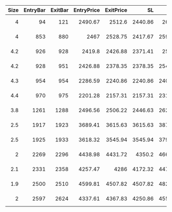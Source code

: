|   Size |   EntryBar |   ExitBar |   EntryPrice |   ExitPrice |      SL |      TP |        PnL |   Commission |    ReturnPct | EntryTime                 | ExitTime                  | Duration        | Tag   |   Entry_λ(rsi) |   Exit_λ(rsi) |
|-------:|-----------:|----------:|-------------:|------------:|--------:|--------:|-----------:|-------------:|-------------:|:--------------------------|:--------------------------|:----------------|:------|---------------:|--------------:|
|    4   |         94 |       121 |      2490.67 |     2512.6  | 2440.86 | 2615.2  |   47.6938  |      40.0262 |  0.00478725  | 2025-05-17 03:00:00+00:00 | 2025-05-18 06:00:00+00:00 | 1 days 03:00:00 |       |        29.0597 |       57.6689 |
|    4   |        853 |       880 |      2467    |     2528.75 | 2417.67 | 2590.36 |  207.034   |      39.966  |  0.0209803   | 2025-06-17 18:00:00+00:00 | 2025-06-18 21:00:00+00:00 | 1 days 03:00:00 |       |        35.8289 |       61.7789 |
|    4.2 |        926 |       928 |      2419.8  |     2426.88 | 2371.41 | 2540.8  |  -10.9761  |      40.7121 | -0.00107999  | 2025-06-20 19:00:00+00:00 | 2025-06-20 21:00:00+00:00 | 0 days 02:00:00 |       |        11.7587 |       20.0313 |
|    4.2 |        928 |       951 |      2426.88 |     2378.35 | 2378.35 | 2548.23 | -244.181   |      40.364  | -0.023956    | 2025-06-20 21:00:00+00:00 | 2025-06-21 20:00:00+00:00 | 0 days 23:00:00 |       |        20.0313 |       41.9878 |
|    4.3 |        954 |       954 |      2286.59 |     2240.86 | 2240.86 | 2400.92 | -235.583   |      38.9361 | -0.02396     | 2025-06-21 23:00:00+00:00 | 2025-06-21 23:00:00+00:00 | 0 days 00:00:00 |       |        21.2777 |       21.2777 |
|    4.4 |        970 |       975 |      2201.28 |     2157.31 | 2157.31 | 2311.41 | -231.81    |      38.3556 | -0.0239333   | 2025-06-22 15:00:00+00:00 | 2025-06-22 20:00:00+00:00 | 0 days 05:00:00 |       |        20.2497 |       32.1878 |
|    3.8 |       1261 |      1288 |      2496.56 |     2506.22 | 2446.63 | 2621.39 |   -1.31313 |      38.0211 | -0.000138414 | 2025-07-04 18:00:00+00:00 | 2025-07-05 21:00:00+00:00 | 1 days 03:00:00 |       |        18.9982 |       58.6862 |
|    2.5 |       1917 |      1923 |      3689.41 |     3615.63 | 3615.63 | 3873.89 | -220.971   |      36.5252 | -0.0239573   | 2025-08-01 02:00:00+00:00 | 2025-08-01 08:00:00+00:00 | 0 days 06:00:00 |       |        39.1328 |       13.6612 |
|    2.5 |       1925 |      1933 |      3618.32 |     3545.94 | 3545.94 | 3799.23 | -216.762   |      35.8213 | -0.0239627   | 2025-08-01 10:00:00+00:00 | 2025-08-01 18:00:00+00:00 | 0 days 08:00:00 |       |        19.5502 |       25.57   |
|    2   |       2269 |      2296 |      4438.98 |     4431.72 | 4350.2  | 4660.93 |  -50.0028  |      35.4828 | -0.00563224  | 2025-08-15 18:00:00+00:00 | 2025-08-16 21:00:00+00:00 | 1 days 03:00:00 |       |        18.6011 |       45.7862 |
|    2.1 |       2331 |      2358 |      4257.47 |     4286    | 4172.32 | 4470.34 |   24.0304  |      35.8826 |  0.00268776  | 2025-08-18 08:00:00+00:00 | 2025-08-19 11:00:00+00:00 | 1 days 03:00:00 |       |        19.2817 |       62.02   |
|    1.9 |       2500 |      2510 |      4599.81 |     4507.82 | 4507.82 | 4829.81 | -209.383   |      34.609  | -0.0239579   | 2025-08-25 09:00:00+00:00 | 2025-08-25 19:00:00+00:00 | 0 days 10:00:00 |       |        28.345  |       18.1525 |
|    2   |       2597 |      2624 |      4337.61 |     4367.83 | 4250.86 | 4554.49 |   25.6182  |      34.8218 |  0.00295304  | 2025-08-29 10:00:00+00:00 | 2025-08-30 13:00:00+00:00 | 1 days 03:00:00 |       |        19.4424 |       42.6911 |